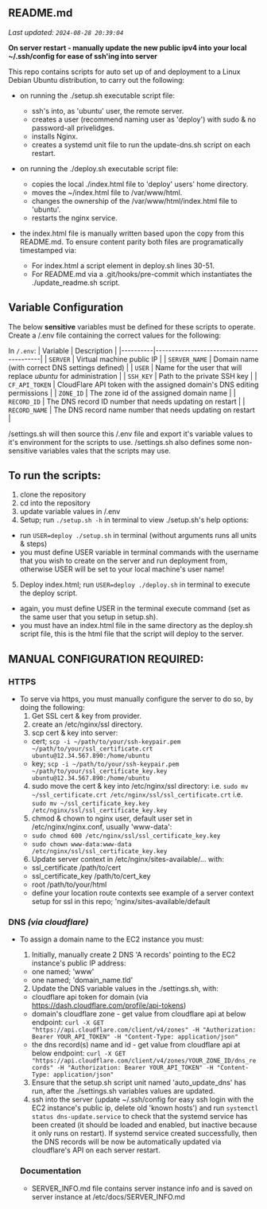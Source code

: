 ## README.md
_Last updated: `2024-08-28 20:39:04`_

**On server restart - manually update the new public ipv4 into your local ~/.ssh/config for ease of ssh'ing into server** 

This repo contains scripts for auto set up of and deployment to a Linux Debian Ubuntu distribution,
to carry out the following:

- on running the ./setup.sh executable script file:
  - ssh's into, as 'ubuntu' user, the remote server.
  - creates a user (recommend naming user as 'deploy') with sudo & no password-all privelidges.
  - installs Nginx.
  - creates a systemd unit file to run the update-dns.sh script on each restart.

- on running the ./deploy.sh executable script file:
  - copies the local ./index.html file to 'deploy' users' home directory.
  - moves the ~/index.html file to /var/www/html.
  - changes the ownership of the /var/www/html/index.html file to 'ubuntu'.
  - restarts the nginx service.

- the index.html file is manually written based upon the copy from this README.md. To ensure content 
  parity both files are programatically timestamped via:
  - For index.html a script element in deploy.sh lines 30-51.
  - For README.md via a .git/hooks/pre-commit which instantiates the ./update_readme.sh script.


## Variable Configuration
The below **sensitive** variables must be defined for these scripts to operate. Create a /.env file containing the correct values for the following:

In `/.env`:
| Variable | Description                              |
|----------|------------------------------------------|
| `SERVER` | Virtual machine public IP |
| `SERVER_NAME` | Domain name (with correct DNS settings defined) |
| `USER` | Name for the user that will replace *ubuntu* for administration |
| `SSH_KEY` | Path to the private SSH key |
| `CF_API_TOKEN` | CloudFlare API token with the assigned domain's DNS editing permissions |
| `ZONE_ID` | The zone id of the assigned domain name |
| `RECORD_ID` | The DNS record ID number that needs updating on restart |
| `RECORD_NAME` | The DNS record name number that needs updating on restart |

/settings.sh will then source this /.env file and export it's variable values to it's environment for the scripts to use. 
/settings.sh also defines some non-sensitive variables vales that the scripts may use.


## To run the scripts:
1. clone the repository
2. cd into the repository
3. update variable values in /.env
4. Setup; run `./setup.sh -h` in terminal to view ./setup.sh's help options:
  - run `USER=deploy ./setup.sh` in terminal (without arguments runs all units & steps)
  - you must define USER variable in terminal commands with the username that you wish
  to create on the server and run deployment from, otherwise USER will be set to your
  local machine's user name!
5. Deploy index.html; run `USER=deploy ./deploy.sh` in terminal to execute the deploy script.
  - again, you must define USER in the terminal execute command (set as the same user
    that you setup in setup.sh).
  - you must have an index.html file in the same directory as the deploy.sh script file, this is the html
    file that the script will deploy to the server.


## MANUAL CONFIGURATION REQUIRED:
### HTTPS
- To serve via https, you must manually configure the server to do so, by doing the following:
	1. Get SSL cert & key from provider.
	2. create an /etc/nginx/ssl directory.
  3. scp cert & key into server:
    - cert; `scp -i ~/path/to/your/ssh-keypair.pem ~/path/to/your/ssl_certificate.crt ubuntu@12.34.567.890:/home/ubuntu`
    - key; `scp -i ~/path/to/your/ssh-keypair.pem ~/path/to/your/ssl_certificate_key.key ubuntu@12.34.567.890:/home/ubuntu`
  4. sudo move the cert & key into /etc/nginx/ssl directory:
      i.e. `sudo mv ~/ssl_certificate.crt /etc/nginx/ssl/ssl_certificate.crt`
      i.e. `sudo mv ~/ssl_certificate_key.key /etc/nginx/ssl/ssl_certificate_key.key`
  5. chmod & chown to nginx user, default user set in /etc/nginx/nginx.conf, usually 'www-data':
    - `sudo chmod 600 /etc/nginx/ssl/ssl_certificate_key.key`
    - `sudo chown www-data:www-data /etc/nginx/ssl/ssl_certificate_key.key`
  6. Update server context in /etc/nginx/sites-available/... with:
    - ssl_certificate /path/to/cert
    - ssl_certificate_key /path/to/cert_key
    - root /path/to/your/html
    - define your location route contexts
    see example of a server context setup for ssl in this repo; 'nginx/sites-available/default

### DNS _(via cloudflare)_
- To assign a domain name to the EC2 instance you must:
  1. Initially, manually create 2 DNS 'A records' pointing to the EC2 instance's public IP address:
    - one named; 'www'
    - one named; 'domain_name.tld'
  2. Update the DNS variable values in the ./settings.sh, with:
    - cloudflare api token for domain (via https://dash.cloudflare.com/profile/api-tokens)
    - domain's cloudflare zone - get value from cloudflare api at below endpoint:
    `curl -X GET "https://api.cloudflare.com/client/v4/zones" -H "Authorization: Bearer YOUR_API_TOKEN" -H "Content-Type: application/json"`
    - the dns record(s) name and id - get value from cloudflare api at below endpoint:
    `curl -X GET "https://api.cloudflare.com/client/v4/zones/YOUR_ZONE_ID/dns_records" -H "Authorization: Bearer YOUR_API_TOKEN" -H "Content-Type: application/json"`
  3. Ensure that the setup.sh script unit named 'auto_update_dns' has run, after the ./settings.sh variables values are updated.
  4. ssh into the server (update ~/.ssh/config for easy ssh login with the EC2 instance's public ip, delete old 'known hosts') and run `systemctl status dns-update.service` to check that the systemd service has been created (it should be loaded and enabled, but inactive because it only runs on restart). If systemd service created successfully, then the DNS records will be now be automatically updated via cloudflare's API on each server restart.

  ### Documentation
  - SERVER_INFO.md file contains server instance info and is saved on server instance at /etc/docs/SERVER_INFO.md